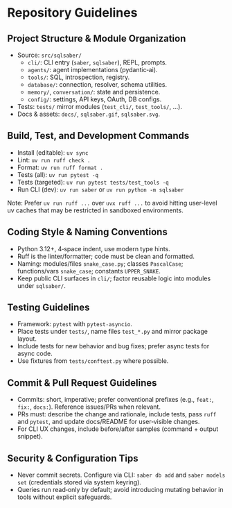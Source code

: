 # Repository Guidelines

## Project Structure & Module Organization
- Source: `src/sqlsaber/`
  - `cli/`: CLI entry (`saber`, `sqlsaber`), REPL, prompts.
  - `agents/`: agent implementations (pydantic‑ai).
  - `tools/`: SQL, introspection, registry.
  - `database/`: connection, resolver, schema utilities.
  - `memory/`, `conversation/`: state and persistence.
  - `config/`: settings, API keys, OAuth, DB configs.
- Tests: `tests/` mirror modules (`test_cli/`, `test_tools/`, …).
- Docs & assets: `docs/`, `sqlsaber.gif`, `sqlsaber.svg`.

## Build, Test, and Development Commands
- Install (editable): `uv sync`
- Lint: `uv run ruff check .`
- Format: `uv run ruff format .`
- Tests (all): `uv run pytest -q`
- Tests (targeted): `uv run pytest tests/test_tools -q`
- Run CLI (dev): `uv run saber` or `uv run python -m sqlsaber`


Note: Prefer `uv run ruff ...` over `uvx ruff ...` to avoid hitting user-level uv caches that may be restricted in sandboxed environments.

## Coding Style & Naming Conventions
- Python 3.12+, 4‑space indent, use modern type hints.
- Ruff is the linter/formatter; code must be clean and formatted.
- Naming: modules/files `snake_case.py`; classes `PascalCase`; functions/vars `snake_case`; constants `UPPER_SNAKE`.
- Keep public CLI surfaces in `cli/`; factor reusable logic into modules under `sqlsaber/`.

## Testing Guidelines
- Framework: `pytest` with `pytest-asyncio`.
- Place tests under `tests/`, name files `test_*.py` and mirror package layout.
- Include tests for new behavior and bug fixes; prefer async tests for async code.
- Use fixtures from `tests/conftest.py` where possible.

## Commit & Pull Request Guidelines
- Commits: short, imperative; prefer conventional prefixes (e.g., `feat:`, `fix:`, `docs:`). Reference issues/PRs when relevant.
- PRs must: describe the change and rationale, include tests, pass `ruff` and `pytest`, and update docs/README for user‑visible changes.
- For CLI UX changes, include before/after samples (command + output snippet).

## Security & Configuration Tips
- Never commit secrets. Configure via CLI: `saber db add` and `saber models set` (credentials stored via system keyring).
- Queries run read‑only by default; avoid introducing mutating behavior in tools without explicit safeguards.
